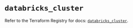# `databricks_cluster`

Refer to the Terraform Registry for docs: [`databricks_cluster`](https://registry.terraform.io/providers/databricks/databricks/1.75.0/docs/resources/cluster).
